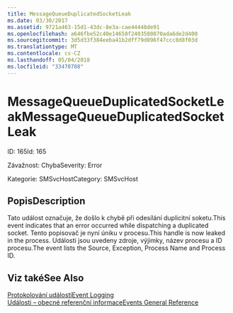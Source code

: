 ```yaml
---
title: MessageQueueDuplicatedSocketLeak
ms.date: 03/30/2017
ms.assetid: 9721a463-15d1-43dc-8e3a-cae44448de91
ms.openlocfilehash: a646fbe52c40e14658f2403580870ada6de2d400
ms.sourcegitcommit: 3d5d33f384eeba41b2dff79d096f47ccc8d8f03d
ms.translationtype: MT
ms.contentlocale: cs-CZ
ms.lasthandoff: 05/04/2018
ms.locfileid: "33470708"
---
```

# <a name="messagequeueduplicatedsocketleak"></a><span data-ttu-id="c155e-102">MessageQueueDuplicatedSocketLeak</span><span class="sxs-lookup"><span data-stu-id="c155e-102">MessageQueueDuplicatedSocketLeak</span></span>
<span data-ttu-id="c155e-103">ID: 165</span><span class="sxs-lookup"><span data-stu-id="c155e-103">Id: 165</span></span>  
  
 <span data-ttu-id="c155e-104">Závažnost: Chyba</span><span class="sxs-lookup"><span data-stu-id="c155e-104">Severity: Error</span></span>  
  
 <span data-ttu-id="c155e-105">Kategorie: SMSvcHost</span><span class="sxs-lookup"><span data-stu-id="c155e-105">Category: SMSvcHost</span></span>  
  
## <a name="description"></a><span data-ttu-id="c155e-106">Popis</span><span class="sxs-lookup"><span data-stu-id="c155e-106">Description</span></span>  
 <span data-ttu-id="c155e-107">Tato událost označuje, že došlo k chybě při odesílání duplicitní soketu.</span><span class="sxs-lookup"><span data-stu-id="c155e-107">This event indicates that an error occurred while dispatching a duplicated socket.</span></span> <span data-ttu-id="c155e-108">Tento popisovač je nyní úniku v procesu.</span><span class="sxs-lookup"><span data-stu-id="c155e-108">This handle is now leaked in the process.</span></span> <span data-ttu-id="c155e-109">Události jsou uvedeny zdroje, výjimky, název procesu a ID procesu.</span><span class="sxs-lookup"><span data-stu-id="c155e-109">The event lists the Source, Exception, Process Name and Process ID.</span></span>  
  
## <a name="see-also"></a><span data-ttu-id="c155e-110">Viz také</span><span class="sxs-lookup"><span data-stu-id="c155e-110">See Also</span></span>  
 [<span data-ttu-id="c155e-111">Protokolování událostí</span><span class="sxs-lookup"><span data-stu-id="c155e-111">Event Logging</span></span>](../../../../../docs/framework/wcf/diagnostics/event-logging/index.md)  
 [<span data-ttu-id="c155e-112">Události – obecné referenční informace</span><span class="sxs-lookup"><span data-stu-id="c155e-112">Events General Reference</span></span>](../../../../../docs/framework/wcf/diagnostics/event-logging/events-general-reference.md)
